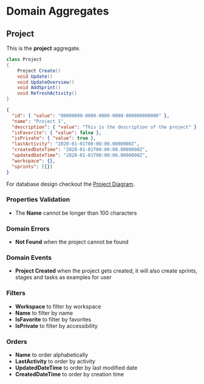 # Domain Aggregates

## Project

This is the **project** aggregate.

```csharp
class Project
{
    Project Create()
    void Update()
    void UpdateOverview()
    void AddSprint()
    void RefreshActivity()
}
```

```json
{
  "id": { "value": "00000000-0000-0000-0000-000000000000" },
  "name": "Project 1",
  "description": { "value": "This is the description of the project" },
  "isFavorite": { "value": false },
  "isPrivate": { "value": true },
  "lastActivity": "2020-01-01T00:00:00.0000000Z",
  "createdDateTime": "2020-01-01T00:00:00.0000000Z",
  "updatedDateTime": "2020-01-01T00:00:00.0000000Z",
  "workspace": {},
  "sprints": [{}]
}
```

For database design checkout the [Project Diagram](../diagrams/aggregates/Diagram.Project.md).

### Properties Validation

- The **Name** cannot be longer than 100 characters

### Domain Errors

- **Not Found** when the project cannot be found

### Domain Events

- **Project Created** when the project gets created, it will also create sprints, stages and tasks as examples for user 

### Filters

- **Workspace** to filter by workspace
- **Name** to filter by name
- **IsFavorite** to filter by favorites
- **IsPrivate** to filter by accessibility

### Orders

- **Name** to order alphabetically
- **LastActivity** to order by activity
- **UpdatedDateTime** to order by last modified date
- **CreatedDateTime** to order by creation time